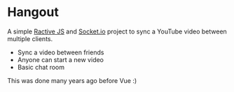# Hangout

A simple [Ractive JS](https://ractive.js.org/) and [Socket.io](https://socket.io/) project to sync a YouTube video between multiple clients.

* Sync a video between friends
* Anyone can start a new video
* Basic chat room

This was done many years ago before Vue :)
